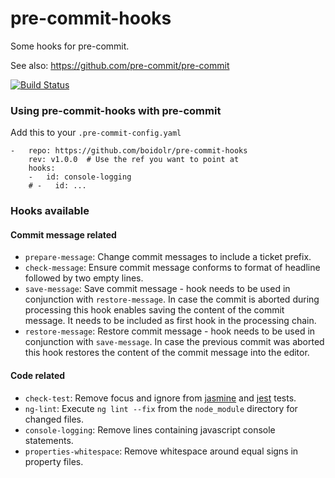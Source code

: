 pre-commit-hooks
================

Some hooks for pre-commit.

See also: https://github.com/pre-commit/pre-commit

[![Build Status](https://travis-ci.org/boidolr/pre-commit-hooks.svg?branch=master)](https://travis-ci.org/boidolr/pre-commit-hooks)

### Using pre-commit-hooks with pre-commit

Add this to your `.pre-commit-config.yaml`

    -   repo: https://github.com/boidolr/pre-commit-hooks
        rev: v1.0.0  # Use the ref you want to point at
        hooks:
        -   id: console-logging
        # -   id: ...


### Hooks available

#### Commit message related

- `prepare-message`: Change commit messages to include a ticket prefix.
- `check-message`: Ensure commit message conforms to format of headline followed by two empty lines.
- `save-message`: Save commit message - hook needs to be used in conjunction with `restore-message`.
    In case the commit is aborted during processing this hook enables saving the content of the commit message.
    It needs to be included as first hook in the processing chain.
- `restore-message`: Restore commit message - hook needs to be used in conjunction with `save-message`.
    In case the previous commit was aborted this hook restores the content of the commit message into the editor.

#### Code related

- `check-test`: Remove focus and ignore from [jasmine](https://jasmine.github.io/) and [jest](https://jestjs.io/) tests.
- `ng-lint`: Execute `ng lint --fix` from the `node_module` directory for changed files.
- `console-logging`: Remove lines containing javascript console statements.
- `properties-whitespace`: Remove whitespace around equal signs in property files.
